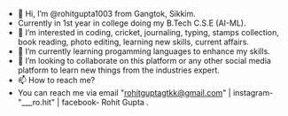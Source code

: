 - 👋 Hi, I’m @rohitgupta1003 from Gangtok, Sikkim.
- Currently in 1st year in college doing my B.Tech C.S.E (AI-ML).
- 👀 I’m interested in coding, cricket, journaling, typing, stamps collection, book reading, photo editing, learning new skills, current affairs.
- 🌱 I’m currently learning progamming languages to enhance my skills.
- 💞️ I’m looking to collaborate on this platform or any other social media platform to learn new things from the industries expert.
- 📫 How to reach me?
- You can reach me via email "rohitguptagtkk@gmail.com" | instagram- "___ro.hit" | facebook- Rohit Gupta .

<!---
rohitgupta1003/rohitgupta1003 is a ✨ special ✨ repository because its `README.md` (this file) appears on your GitHub profile.
You can click the Preview link to take a look at your changes.
--->
